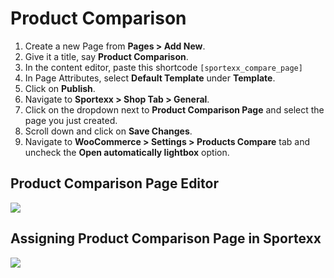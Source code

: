 # Product Comparison

1. Create a new Page from **Pages > Add New**.
2. Give it a title, say **Product Comparison**.
3. In the content editor, paste this shortcode `[sportexx_compare_page]`
4. In Page Attributes, select **Default Template** under **Template**.
5. Click on **Publish**.
6. Navigate to **Sportexx > Shop Tab > General**.
7. Click on the dropdown next to **Product Comparison Page** and select the page you just created.
8. Scroll down and click on **Save Changes**.
9. Navigate to **WooCommerce > Settings > Products Compare** tab and uncheck the **Open automatically lightbox** option.

## Product Comparison Page Editor

![](http://transvelo.github.io/docs/sportexx/images/page-product-comparison.png)


## Assigning Product Comparison Page in Sportexx

![](http://transvelo.github.io/docs/sportexx/images/sportexx-shop-page-settings.png)


